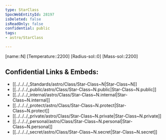 ```yaml
---
type: StarClass
SpocWebEntityId: 28197
isDeleted: false
isReadOnly: false
confidential: public
tags:
- astro/StarClass

---
```

[name::N]
[Temperature::2200]
[Radius-sol::0]
[Mass-sol::2200]




## Confidential Links & Embeds: 
- [[../../../_Standards/astro/Class/Star-Class~N|Star-Class~N]] 
- [[../../../_public/astro/Class/Star-Class~N.public|Star-Class~N.public]] 
- [[../../../_internal/astro/Class/Star-Class~N.internal|Star-Class~N.internal]] 
- [[../../../_protect/astro/Class/Star-Class~N.protect|Star-Class~N.protect]] 
- [[../../../_private/astro/Class/Star-Class~N.private|Star-Class~N.private]] 
- [[../../../_personal/astro/Class/Star-Class~N.personal|Star-Class~N.personal]] 
- [[../../../_secret/astro/Class/Star-Class~N.secret|Star-Class~N.secret]]


